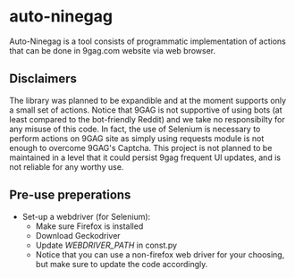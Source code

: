 # auto-ninegag
Auto-Ninegag is a tool consists of programmatic implementation of actions that can be done in 9gag.com website via web browser.


## Disclaimers
The library was planned to be expandible and at the moment supports only a small set of actions.
Notice that 9GAG is not supportive of using bots (at least compared to the bot-friendly Reddit) and we take no responsibilty for any misuse of this code. In fact, the use of Selenium is necessary to perform actions on 9GAG site as simply using requests module is not enough to overcome 9GAG's Captcha.
This project is not planned to be maintained in a level that it could persist 9gag frequent UI updates, and is not reliable for any worthy use.

## Pre-use preperations
* Set-up a webdriver (for Selenium):
    * Make sure Firefox is installed
    * Download Geckodriver
    * Update _WEBDRIVER_PATH_ in const.py
    * Notice that you can use a non-firefox web driver for your choosing, but make sure to update the code accordingly.
